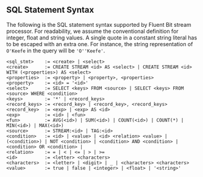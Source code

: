 ## SQL Statement Syntax

The following is the SQL statement syntax supported by Fluent Bit stream processor. For readability, we assume the conventional definition for integer, float and string values. A single quote in a constant string literal has to be escaped with an extra one. For instance, the string representation of `O'Keefe` in the query will be `'O''Keefe'`.

```
<sql_stmt>    := <create> | <select>
<create>      := CREATE STREAM <id> AS <select> | CREATE STREAM <id> WITH (<properties>) AS <select>
<properties>  := <property> | <property>, <properties>
<property>    := <id> = '<id>'
<select>      := SELECT <keys> FROM <source> | SELECT <keys> FROM <source> WHERE <condition>
<keys>        := '*' | <record_keys>
<record_keys> := <record_key> | <record_key>, <record_keys>
<record_key>  := <exp> | <exp> AS <id>
<exp>         := <id> | <fun>
<fun>         := AVG(<id>) | SUM(<id>) | COUNT(<id>) | COUNT(*) | MIN(<id>) | MAX(<id>)
<source>      := STREAM:<id> | TAG:<id>
<condition>   := <id> | <value> | <id> <relation> <value> | (<condition>) | NOT <condition> | <condition> AND <condition> | <condition> OR <condition> |
<relation>    := = | < | <= | > | >=
<id>          := <letter> <characters>
<characters>  := <letter> | <digit> | _ | <characters> <characters>
<value>       := true | false | <integer> | <float> | '<string>'
```
